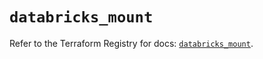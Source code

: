 # `databricks_mount`

Refer to the Terraform Registry for docs: [`databricks_mount`](https://registry.terraform.io/providers/databricks/databricks/1.39.0/docs/resources/mount).
